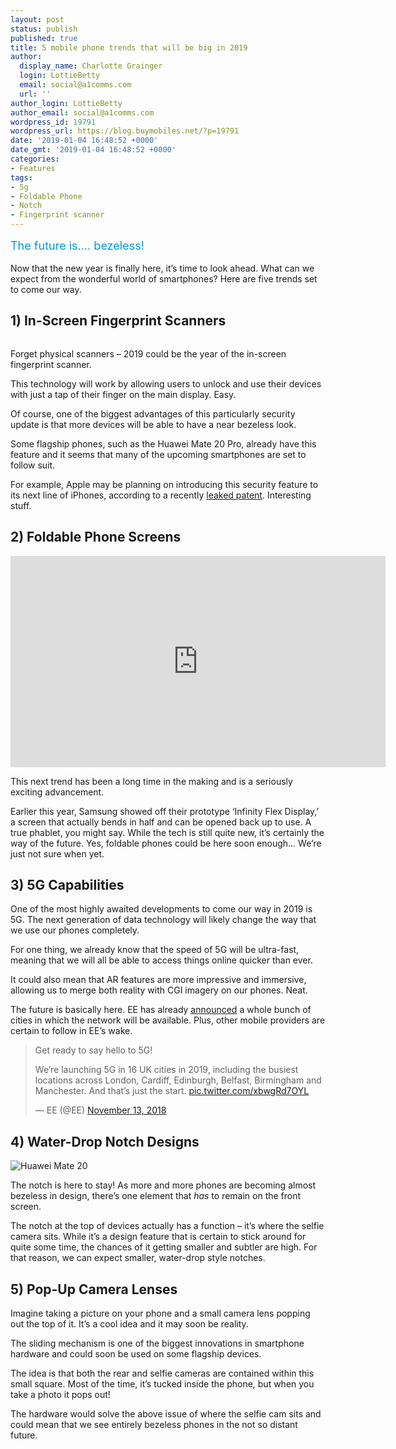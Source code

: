 ```yaml
---
layout: post
status: publish
published: true
title: 5 mobile phone trends that will be big in 2019
author:
  display_name: Charlotte Grainger
  login: LottieBetty
  email: social@a1comms.com
  url: ''
author_login: LottieBetty
author_email: social@a1comms.com
wordpress_id: 19791
wordpress_url: https://blog.buymobiles.net/?p=19791
date: '2019-01-04 16:48:52 +0000'
date_gmt: '2019-01-04 16:48:52 +0000'
categories:
- Features
tags:
- 5g
- Foldable Phone
- Notch
- Fingerprint scanner
---
```

<p><span class="postStandFirst" style="color: #0896d5; line-height: 26px; font-size: 18px;">The future is&hellip;. bezeless!</span></p>
<p>Now that the new year is finally here, it&rsquo;s time to look ahead. What can we expect from the wonderful world of smartphones? Here are five trends set to come our way.</p>
<h2>1) In-Screen Fingerprint Scanners</h2>
<p><img class="aligncenter size-full wp-image-19794" src="https://lh3.googleusercontent.com/J2XNYfdfDewGATMFDSIW58aNRsET67a3X56ulhGcnRIGVeKMSo66UfNVh3n5q0YuuU_2t9xuwaMuY4DeJVOdmZE=s0" alt="" /></p>
<p>Forget physical scanners &ndash;&nbsp;2019 could be the year of the in-screen fingerprint scanner.</p>
<p>This technology will work by allowing users to unlock and use their devices with just a tap of their finger on the main display. Easy.</p>
<p>Of course, one of the biggest advantages of this particularly security update is that more devices will be able to have a near bezeless look.</p>
<p>Some flagship phones, such as the Huawei Mate 20 Pro, already have this feature and it seems that many of the upcoming smartphones are set to follow suit.</p>
<p>For example, Apple may be planning on introducing this security feature to its next line of iPhones, according to a recently <a href="https://blog.buymobiles.net/rumours/could-next-years-iphone-include-an-in-screen-fingerprint-scanner" target="_blank" rel="noopener noreferrer">leaked patent</a>. Interesting stuff.</p>
<h2>2) Foldable Phone Screens</h2>
<p><iframe src="https://www.youtube.com/embed/9fyI-SEnNl8" width="600" height="338" frameborder="0" allowfullscreen="allowfullscreen"><span data-mce-type="bookmark" style="display: inline-block; width: 0px; overflow: hidden; line-height: 0;" class="mce_SELRES_start">﻿</span></iframe></p>
<p>This next trend has been a long time in the making and is a seriously exciting advancement.</p>
<p>Earlier this year, Samsung showed off their prototype &lsquo;Infinity Flex Display,&rsquo; a screen that actually bends in half and can be opened back up to use. A true phablet, you might say. While the tech is still quite new, it&rsquo;s certainly the way of the future. Yes, foldable phones could be here soon enough&hellip; We&rsquo;re just not sure when yet.</p>
<h2>3) 5G Capabilities</h2>
<p>One of the most highly awaited developments to come our way in 2019 is 5G. The next generation of data technology will likely change the way that we use our phones completely.</p>
<p>For one thing, we already know that the speed of 5G will be ultra-fast, meaning that we will all be able to access things online quicker than ever.</p>
<p>It could also mean that AR features are more impressive and immersive, allowing us to merge both reality with CGI imagery on our phones. Neat.</p>
<p>The future is basically here. EE has already <a href="https://blog.buymobiles.net/news/ee-announces-the-cities-that-will-get-5g-next-year" target="_blank" rel="noopener noreferrer">announced</a> a whole bunch of cities in which the network will be available. Plus, other mobile providers are certain to follow in EE&rsquo;s wake.</p>
<blockquote class="twitter-tweet" data-lang="en">
<p dir="ltr" lang="en">Get ready to say hello to 5G!</p>
<p>We&rsquo;re launching 5G in 16 UK cities in 2019, including the busiest locations across London, Cardiff, Edinburgh, Belfast, Birmingham and Manchester. And that&rsquo;s just the start. <a href="https://t.co/xbwgRd7OYL">pic.twitter.com/xbwgRd7OYL</a></p>
<p>&mdash; EE (@EE) <a href="https://twitter.com/EE/status/1062393714507743238?ref_src=twsrc%5Etfw">November 13, 2018</a></p></blockquote>
<p><script async src="https://platform.twitter.com/widgets.js" charset="utf-8"></script></p>
<h2>4) Water-Drop Notch Designs</h2>
<p><img class="aligncenter size-full wp-image-19281" src="https://lh3.googleusercontent.com/MXaV7DhyE2-BwAQajl4MjYQ3xBbyOPdCjmz3tlrvVYcM80o3WHDevN1efsLaR_-GQka9iis7a3LqWb1V1SzpHTj9=s0" alt="Huawei Mate 20" /></p>
<p>The notch is here to stay! As more and more phones are becoming almost bezeless in design, there&rsquo;s one element that <em>has</em> to remain on the front screen.</p>
<p>The notch at the top of devices actually has a function &ndash; it&rsquo;s where the selfie camera sits. While it&rsquo;s a design feature that is certain to stick around for quite some time, the chances of it getting smaller and subtler are high. For that reason, we can expect smaller, water-drop style notches.</p>
<h2>5) Pop-Up Camera Lenses</h2>
<p>Imagine taking a picture on your phone and a small camera lens popping out the top of it. It&rsquo;s a cool idea and it may soon be reality.</p>
<p>The sliding mechanism is one of the biggest innovations in smartphone hardware and could soon be used on some flagship devices.</p>
<p>The idea is that both the rear and selfie cameras are contained within this small square. Most of the time, it&rsquo;s tucked inside the phone, but when you take a photo it pops out!</p>
<p>The hardware would solve the above issue of where the selfie cam sits and could mean that we see entirely bezeless phones in the not so distant future.</p>
